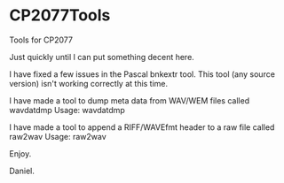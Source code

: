 # CP2077Tools
Tools for CP2077


Just quickly until I can put something decent here.

I have fixed a few issues in the Pascal bnkextr tool.  This tool (any source version) isn't working correctly at this time.

I have made a tool to dump meta data from WAV/WEM files called wavdatdmp
	Usage:  wavdatdmp <infile>

I have made a tool to append a RIFF/WAVEfmt header to a raw file called raw2wav
	Usage: raw2wav <infile>

Enjoy.

Daniel.
